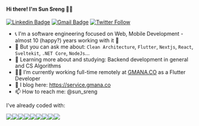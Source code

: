 #### Hi there! I'm Sun Sreng 👋😄

[![Linkedin Badge](https://img.shields.io/badge/-LinkedIn-blue?style=flat-square&logo=Linkedin&logoColor=white&link=link_do_seu_perfil_no_linkedin)](https://www.linkedin.com/in/sun-sreng-b151214b/)
[![Gmail Badge](https://img.shields.io/badge/-Gmail-c14438?style=flat-square&logo=Gmail&logoColor=white&link=mailto:seu_email)](mailto:sun_sreng@hotmail.com)
[![Twitter Follow](https://img.shields.io/twitter/follow/sun_sreng?color=d83a7c&logoColor=d83a7c&style=flat-square&logo=Twitter)](https://twitter.com/sun_sreng)

- 📞 I'm a software engineering focused on Web, Mobile Development - almost 10 (happy?) years working with it 😬
- 💬 But you can ask me about: `Clean Architecture`, `Flutter`, `Nextjs`, `React`, `Sveltekit`, `.NET Core`, `NodeJs`...
- 🌱 Learning more about and studying: Backend development in general and CS Algorithms
- 👨‍💻 I’m currently working full-time remotely at [GMANA.CO](https://gmana.co) as a Flutter Developer
- 📃 I blog here: https://service.gmana.co
- 📫 How to reach me: @sun_sreng

I've already coded with:

<div style="display: flex">
<img src="https://img.shields.io/badge/Dart-0175C2?style=for-the-badge&logo=dart&logoColor=white" />
<img src="https://img.shields.io/badge/Flutter-02569B?style=for-the-badge&logo=flutter&logoColor=white" />
<img src="https://img.shields.io/badge/React-20232A?style=for-the-badge&logo=react&logoColor=61DAFB" />
<img src="https://img.shields.io/badge/TypeScript-007ACC?style=for-the-badge&logo=typescript&logoColor=white" />
<img src="https://img.shields.io/badge/Svelte-4A4A55?style=for-the-badge&logo=svelte&logoColor=FF3E00" />
<img src="https://img.shields.io/badge/.NET-5C2D91?style=for-the-badge&logo=.net&logoColor=white" />
<img src="https://img.shields.io/badge/C%23-239120?style=for-the-badge&logo=c-sharp&logoColor=white" />
<img src="https://img.shields.io/badge/Tailwind_CSS-38B2AC?style=for-the-badge&logo=tailwind-css&logoColor=white" />
<img src="https://img.shields.io/badge/Bootstrap-563D7C?style=for-the-badge&logo=bootstrap&logoColor=white" />
</div>
